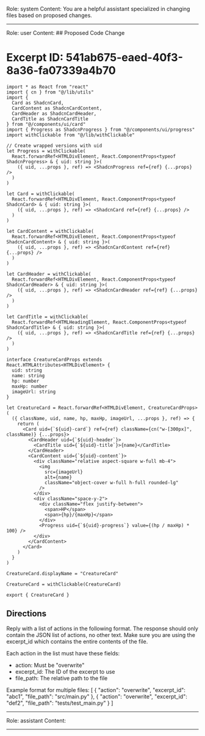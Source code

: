 Role: system
Content: You are a helpful assistant specialized in changing files based on proposed changes.
__________________
Role: user
Content: ## Proposed Code Change
# Excerpt ID: 541ab675-eaed-40f3-8a36-fa07339a4b70
```main_game/templates/ui/components/creature/creature_card.tsx
import * as React from "react"
import { cn } from "@/lib/utils"
import { 
  Card as ShadcnCard, 
  CardContent as ShadcnCardContent, 
  CardHeader as ShadcnCardHeader, 
  CardTitle as ShadcnCardTitle 
} from "@/components/ui/card"
import { Progress as ShadcnProgress } from "@/components/ui/progress"
import withClickable from "@/lib/withClickable"

// Create wrapped versions with uid
let Progress = withClickable(
  React.forwardRef<HTMLDivElement, React.ComponentProps<typeof ShadcnProgress> & { uid: string }>(
    ({ uid, ...props }, ref) => <ShadcnProgress ref={ref} {...props} />
  )
)

let Card = withClickable(
  React.forwardRef<HTMLDivElement, React.ComponentProps<typeof ShadcnCard> & { uid: string }>(
    ({ uid, ...props }, ref) => <ShadcnCard ref={ref} {...props} />
  )
)

let CardContent = withClickable(
  React.forwardRef<HTMLDivElement, React.ComponentProps<typeof ShadcnCardContent> & { uid: string }>(
    ({ uid, ...props }, ref) => <ShadcnCardContent ref={ref} {...props} />
  )
)

let CardHeader = withClickable(
  React.forwardRef<HTMLDivElement, React.ComponentProps<typeof ShadcnCardHeader> & { uid: string }>(
    ({ uid, ...props }, ref) => <ShadcnCardHeader ref={ref} {...props} />
  )
)

let CardTitle = withClickable(
  React.forwardRef<HTMLHeadingElement, React.ComponentProps<typeof ShadcnCardTitle> & { uid: string }>(
    ({ uid, ...props }, ref) => <ShadcnCardTitle ref={ref} {...props} />
  )
)

interface CreatureCardProps extends React.HTMLAttributes<HTMLDivElement> {
  uid: string
  name: string
  hp: number
  maxHp: number
  imageUrl: string
}

let CreatureCard = React.forwardRef<HTMLDivElement, CreatureCardProps>(
  ({ className, uid, name, hp, maxHp, imageUrl, ...props }, ref) => {
    return (
      <Card uid={`${uid}-card`} ref={ref} className={cn("w-[300px]", className)} {...props}>
        <CardHeader uid={`${uid}-header`}>
          <CardTitle uid={`${uid}-title`}>{name}</CardTitle>
        </CardHeader>
        <CardContent uid={`${uid}-content`}>
          <div className="relative aspect-square w-full mb-4">
            <img
              src={imageUrl}
              alt={name}
              className="object-cover w-full h-full rounded-lg"
            />
          </div>
          <div className="space-y-2">
            <div className="flex justify-between">
              <span>HP</span>
              <span>{hp}/{maxHp}</span>
            </div>
            <Progress uid={`${uid}-progress`} value={(hp / maxHp) * 100} />
          </div>
        </CardContent>
      </Card>
    )
  }
)

CreatureCard.displayName = "CreatureCard"

CreatureCard = withClickable(CreatureCard)

export { CreatureCard }
```

## Directions
Reply with a list of actions in the following format. The response should only contain the JSON list of actions, no other text.
Make sure you are using the excerpt_id which contains the entire contents of the file.

Each action in the list must have these fields:
- action: Must be "overwrite"
- excerpt_id: The ID of the excerpt to use
- file_path: The relative path to the file

Example format for multiple files:
[
    {
        "action": "overwrite",
        "excerpt_id": "abc1",
        "file_path": "src/main.py"
    },
    {
        "action": "overwrite",
        "excerpt_id": "def2",
        "file_path": "tests/test_main.py"
    }
]
__________________
Role: assistant
Content: 
__________________
